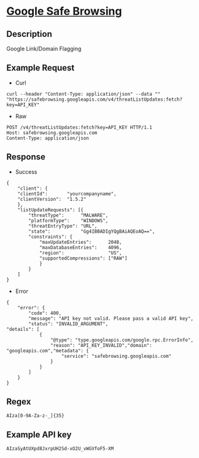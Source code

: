 # [Google Safe Browsing](https://developers.google.com/safe-browsing/v4)

## __Description__
Google Link/Domain Flagging

## __Example Request__
* Curl
```
curl --header "Content-Type: application/json" --data "" "https://safebrowsing.googleapis.com/v4/threatListUpdates:fetch?key=API_KEY"
```

* Raw
```
POST /v4/threatListUpdates:fetch?key=API_KEY HTTP/1.1
Host: safebrowsing.googleapis.com
Content-Type: application/json
```

## __Response__
* Success
```
{
	"client": {
    "clientId":       "yourcompanyname",
    "clientVersion":  "1.5.2"
	},
	"listUpdateRequests": [{
		"threatType":      "MALWARE",
		"platformType":    "WINDOWS",
		"threatEntryType": "URL",
		"state":           "Gg4IBBADIgYQgBAiAQEoAQ==",
		"constraints": {
			"maxUpdateEntries":      2048,
			"maxDatabaseEntries":    4096,
			"region":                "US",
			"supportedCompressions": ["RAW"]
			}
		}
	]
}
```
* Error
```
{
    "error": {
        "code": 400,
        "message": "API key not valid. Please pass a valid API key",
        "status": "INVALID_ARGUMENT",                                        "details": [
            {
                "@type": "type.googleapis.com/google.rpc.ErrorInfo",
                "reason": "API_KEY_INVALID","domain": "googleapis.com","metadata": {
                    "service": "safebrowsing.googleapis.com"
                }
            }
        ]
    }
} 
```

## __Regex__
```
AIza[0-9A-Za-z-_]{35}
```

## __Example API key__
```
AIzaSyAtUXpd8JxrpUH2Sd-xO2U_vWGVfoF5-XM
```